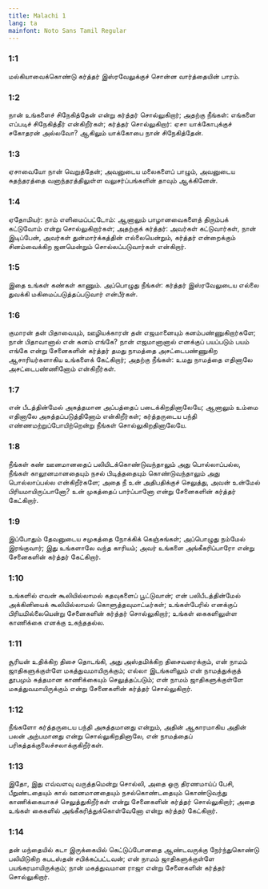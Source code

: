```yaml
---
title: Malachi 1
lang: ta
mainfont: Noto Sans Tamil Regular
---
```


###  1:1

மல்கியாவைக்கொண்டு கர்த்தர் இஸ்ரவேலுக்குச் சொன்ன வார்த்தையின் பாரம்.

###  1:2

நான் உங்களைச் சிநேகித்தேன் என்று கர்த்தர் சொல்லுகிறார்; அதற்கு நீங்கள்: எங்களை எப்படிச் சிநேகித்தீர் என்கிறீர்கள்; கர்த்தர் சொல்லுகிறார்: ஏசா யாக்கோபுக்குச் சகோதரன் அல்லவோ? ஆகிலும் யாக்கோபை நான் சிநேகித்தேன்.

###  1:3

ஏசாவையோ நான் வெறுத்தேன்; அவனுடைய மலைகளைப் பாழும், அவனுடைய சுதந்தரத்தை வனாந்தரத்திலுள்ள வலுசர்ப்பங்களின் தாவும் ஆக்கினேன்.

###  1:4

ஏதோமியர்: நாம் எளிமைப்பட்டோம்: ஆனாலும் பாழானவைகளைத் திரும்பக் கட்டுவோம் என்று சொல்லுகிறார்கள்; அதற்குக் கர்த்தர்: அவர்கள் கட்டுவார்கள், நான் இடிப்பேன், அவர்கள் துன்மார்க்கத்தின் எல்லையென்றும், கர்த்தர் என்றைக்கும் சினம்வைக்கிற ஜனமென்றும் சொல்லப்படுவார்கள் என்கிறார்.

###  1:5

இதை உங்கள் கண்கள் காணும். அப்பொழுது நீங்கள்: கர்த்தர் இஸ்ரவேலுடைய எல்லை துவக்கி மகிமைப்படுத்தப்படுவார் என்பீர்கள்.

###  1:6

குமாரன் தன் பிதாவையும், ஊழியக்காரன் தன் எஜமானையும் கனம்பண்ணுகிறார்களே; நான் பிதாவானால் என் கனம் எங்கே? நான் எஜமானானால் எனக்குப் பயப்படும் பயம் எங்கே என்று சேனைகளின் கர்த்தர் தமது நாமத்தை அசட்டைபண்ணுகிற ஆசாரியர்களாகிய உங்களைக் கேட்கிறார்; அதற்கு நீங்கள்: உமது நாமத்தை எதினாலே அசட்டைபண்ணினோம் என்கிறீர்கள்.

###  1:7

என் பீடத்தின்மேல் அசுத்தமான அப்பத்தைப் படைக்கிறதினாலேயே; ஆனாலும் உம்மை எதினாலே அசுத்தப்படுத்தினோம் என்கிறீர்கள்; கர்த்தருடைய பந்தி எண்ணமற்றுப்போயிற்றென்று நீங்கள் சொல்லுகிறதினாலேயே.

###  1:8

நீங்கள் கண் ஊனமானதைப் பலியிடக்கொண்டுவந்தாலும் அது பொல்லாப்பல்ல, நீங்கள் காலூனமானதையும் நசல் பிடித்ததையும் கொண்டுவந்தாலும் அது பொல்லாப்பல்ல என்கிறீர்களே; அதை நீ உன் அதிபதிக்குச் செலுத்து, அவன் உன்மேல் பிரியமாயிருப்பானோ? உன் முகத்தைப் பார்ப்பானோ என்று சேனைகளின் கர்த்தர் கேட்கிறார்.

###  1:9

இப்போதும் தேவனுடைய சமுகத்தை நோக்கிக் கெஞ்சுங்கள்; அப்பொழுது நம்மேல் இரங்குவார்; இது உங்களாலே வந்த காரியம்; அவர் உங்களை அங்கீகரிப்பாரோ என்று சேனைகளின் கர்த்தர் கேட்கிறார்.

###  1:10

உங்களில் எவன் கூலியில்லாமல் கதவுகளைப் பூட்டுவான்; என் பலிபீடத்தின்மேல் அக்கினியைக் கூலியில்லாமல் கொளுத்தவுமாட்டீர்கள்; உங்கள்பேரில் எனக்குப் பிரியமில்லையென்று சேனைகளின் கர்த்தர் சொல்லுகிறார்; உங்கள் கைகளிலுள்ள காணிக்கை எனக்கு உகந்ததல்ல.

###  1:11

சூரியன் உதிக்கிற திசை தொடங்கி, அது அஸ்தமிக்கிற திசைவரைக்கும், என் நாமம் ஜாதிகளுக்குள்ளே மகத்துவமாயிருக்கும்; எல்லா இடங்களிலும் என் நாமத்துக்குத் தூபமும் சுத்தமான காணிக்கையும் செலுத்தப்படும்; என் நாமம் ஜாதிகளுக்குள்ளே மகத்துவமாயிருக்கும் என்று சேனைகளின் கர்த்தர் சொல்லுகிறார்.

###  1:12

நீங்களோ கர்த்தருடைய பந்தி அசுத்தமானது என்றும், அதின் ஆகாரமாகிய அதின் பலன் அற்பமானது என்று சொல்லுகிறதினாலே, என் நாமத்தைப் பரிசுத்தக்குலைச்சலாக்குகிறீர்கள்.

###  1:13

இதோ, இது எவ்வளவு வருத்தமென்று சொல்லி, அதை ஒரு திரணமாய்ப் பேசி, பீறுண்டதையும் கால் ஊனமானதையும் நசல்கொண்டதையும் கொண்டுவந்து காணிக்கையாகச் செலுத்துகிறீர்கள் என்று சேனைகளின் கர்த்தர் சொல்லுகிறார்; அதை உங்கள் கைகளில் அங்கீகரித்துக்கொள்வேனோ என்று கர்த்தர் கேட்கிறார்.

###  1:14

தன் மந்தையில் கடா இருக்கையில் கெட்டுப்போனதை ஆண்டவருக்கு நேர்ந்துகொண்டு பலியிடுகிற கபடஸ்தன் சபிக்கப்பட்டவன்; என் நாமம் ஜாதிகளுக்குள்ளே பயங்கரமாயிருக்கும்; நான் மகத்துவமான ராஜா என்று சேனைகளின் கர்த்தர் சொல்லுகிறார்.

